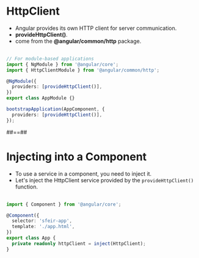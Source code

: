 <!-- .slide: class="with-code inconsolata" -->

# HttpClient

- Angular provides its own HTTP client for server communication.
- **provideHttpClient()**.
- come from the <b>@angular/common/http</b> package.
  <br/><br/>

```typescript
// For module-based applications
import { NgModule } from '@angular/core';
import { HttpClientModule } from '@angular/common/http';

@NgModule({
  providers: [provideHttpClient()],
})
export class AppModule {}
```

<!-- .element: class="medium-code" -->

```typescript
bootstrapApplication(AppComponent, {
  providers: [provideHttpClient()],
});
```

<!-- .element: class="medium-code" -->

##==##

<!-- .slide: class="with-code inconsolata"-->

# Injecting into a Component

- To use a service in a component, you need to inject it.<br/>
- Let's inject the HttpClient service provided by the `provideHttpClient()` function.<br/><br/>

```typescript
import { Component } from '@angular/core';

@Component({
  selector: 'sfeir-app',
  template: './app.html',
})
export class App {
  private readonly httpClient = inject(HttpClient);
}
```

<!-- .element: class="big-code"-->
